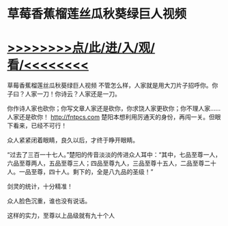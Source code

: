 # 草莓香蕉榴莲丝瓜秋葵绿巨人视频

# <a href="https://github.com/aihcr/keda/issues/1">>>>>>>>>点/此/进/入/观/看/<<<<<<<<</a>

草莓香蕉榴莲丝瓜秋葵绿巨人视频
不管怎么样，人家就是用大刀片子招呼你。你子曰？人家一刀！你诗云？人家还是一刀。

你作诗人家也砍你；你写文章人家还是砍你，你求饶人家更砍你；你不理人家……人家还是砍你！
http://fntpcs.com
楚阳本想利用厉通天的身份，再闯一关。但眼下看来，已经不可行！

众人紧紧闭着眼睛，良久以后，才终于睁开眼睛。

“过去了三百一十七人。”楚阳的传音淡淡的传进众人耳中：“其中，七品至尊一人，六品至尊两人，五品至尊三人；四品至尊九人，三品至尊十五人，二品至尊二十人。一品至尊，四十人。剩下的，全是八九品的圣级！”

剑灵的统计，十分精准！

众人脸色沉重，谁也没有说话。

这样的实力，至尊以上品级就有九十个人
